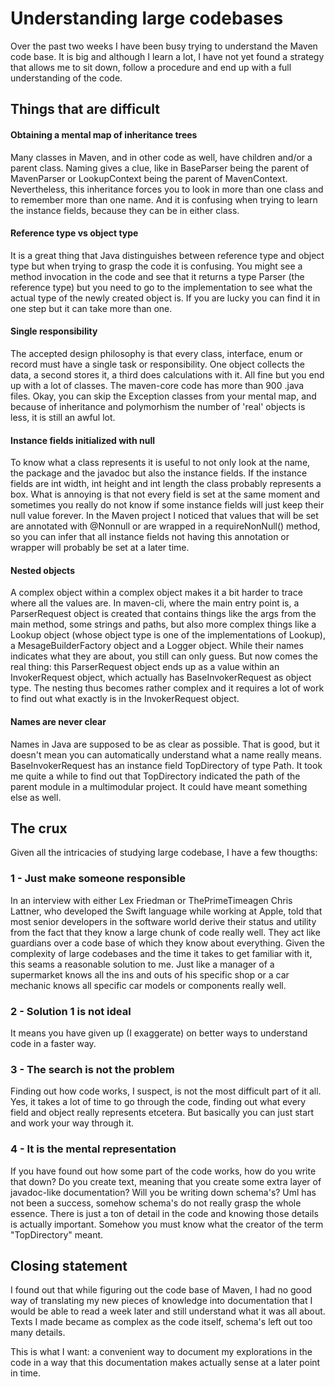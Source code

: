 # Understanding large codebases

Over the past two weeks I have been busy trying to understand the Maven code base. It is big and although I learn a lot, I have not yet found a strategy that allows me to sit down, follow a procedure and end up with a full understanding of the code.

## Things that are difficult

#### Obtaining a mental map of inheritance trees 

Many classes in Maven, and in other code as well, have children and/or a parent class. Naming gives a clue, like in BaseParser being the parent of MavenParser or LookupContext being the parent of MavenContext. Nevertheless, this inheritance forces you to look in more than one class and to remember more than one name. And it is confusing when trying to learn the instance fields, because they can be in either class.

#### Reference type vs object type

It is a great thing that Java distinguishes between reference type and object type but when trying to grasp the code it is confusing. You might see a method invocation in the code and see that it returns a type Parser (the reference type) but you need to go to the implementation to see what the actual type of the newly created object is. If you are lucky you can find it in one step but it can take more than one.

#### Single responsibility

The accepted design philosophy is that every class, interface, enum or record must have a single task or responsibility. One object collects the data, a second stores it, a third does calculations with it. All fine but you end up with a lot of classes. The maven-core code has more than 900 .java files. Okay, you can skip the Exception classes from your mental map, and because of inheritance and polymorhism the number of 'real' objects is less, it is still an awful lot.

#### Instance fields initialized with null

To know what a class represents it is useful to not only look at the name, the package and the javadoc but also the instance fields. If the instance fields are int width, int height and int length the class probably represents a box. What is annoying is that not every field is set at the same moment and sometimes you really do not know if some instance fields will just keep their null value forever. In the Maven project I noticed that values that will be set are annotated with @Nonnull or are wrapped in a requireNonNull() method, so you can infer that all instance fields not having this annotation or wrapper will probably be set at a later time.

#### Nested objects

A complex object within a complex object makes it a bit harder to trace where all the values are. In maven-cli, where the main entry point is, a ParserRequest object is created that contains things like the args from the main method, some strings and paths, but also more complex things like a Lookup object (whose object type is one of the implementations of Lookup), a MesageBuilderFactory object and a Logger object. While their names indicates what they are about, you still can only guess. But now comes the real thing: this ParserRequest object ends up as a value within an InvokerRequest object, which actually has BaseInvokerRequest as object type. The nesting thus becomes rather complex and it requires a lot of work to find out what exactly is in the InvokerRequest object. 

#### Names are never clear

Names in Java are supposed to be as clear as possible. That is good, but it doesn't mean you can automatically understand what a name really means. BaseInvokerRequest has an instance field TopDirectory of type Path. It took me quite a while to find out that TopDirectory indicated the path of the parent module in a multimodular project. It could have meant something else as well.

## The crux

Given all the intricacies of studying large codebase, I have a few thougths:

### 1 - Just make someone responsible

In an interview with either Lex Friedman or ThePrimeTimeagen Chris Lattner, who developed the Swift language while working at Apple, told that most senior developers in the software world derive their status and utility from the fact that they know a large chunk of code really well. They act like guardians over a code base of which they know about everything. Given the complexity of large codebases and the time it takes to get familiar with it, this seams a reasonable solution to me. Just like a manager of a supermarket knows all the ins and outs of his specific shop or a car mechanic knows all specific car models or components really well.

### 2 - Solution 1 is not ideal

It means you have given up (I exaggerate) on better ways to understand code in a faster way. 

### 3 - The search is not the problem

Finding out how code works, I suspect, is not the most difficult part of it all. Yes, it takes a lot of time to go through the code, finding out what every field and object really represents etcetera. But basically you can just start and work your way through it.

### 4 - It is the mental representation

If you have found out how some part of the code works, how do you write that down? Do you create text, meaning that you create some extra layer of javadoc-like documentation? Will you be writing down schema's? Uml has not been a success, somehow schema's do not really grasp the whole essence. There is just a ton of detail in the code and knowing those details is actually important. Somehow you must know what the creator of the term "TopDirectory" meant.

## Closing statement

I found out that while figuring out the code base of Maven, I had no good way of translating my new pieces of knowledge into documentation that I would be able to read a week later and still understand what it was all about. Texts I made became as complex as the code itself, schema's left out too many details.

This is what I want: a convenient way to document my explorations in the code in a way that this documentation makes actually sense at a later point in time.







